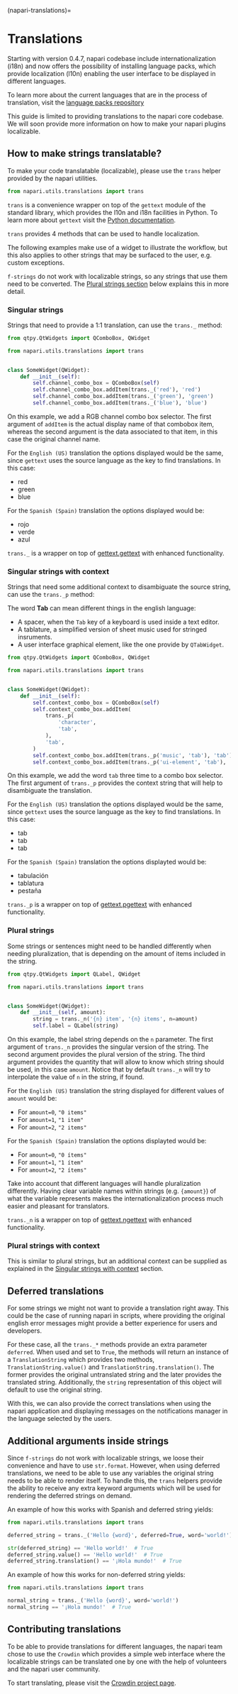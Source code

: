 (napari-translations)=

# Translations

Starting with version 0.4.7, napari codebase include internationalization
(i18n) and now offers the possibility of installing language packs, which
provide localization (l10n) enabling the user interface to be displayed in
different languages.

To learn more about the current languages that are in the process of
translation, visit the [language packs repository](https://github.com/napari/napari-language-packs)

This guide is limited to providing translations to the napari core codebase.
We will soon provide more information on how to make your napari plugins
localizable.

## How to make strings translatable?

To make your code translatable (localizable), please use the `trans` helper
provided by the napari utilities.

```python
from napari.utils.translations import trans
```

`trans` is a convenience wrapper on top of the `gettext` module of the
standard library, which provides the l10n and i18n facilities in Python. To
learn more about `gettext` visit the [Python documentation](https://docs.python.org/3/library/gettext.html).

`trans` provides 4 methods that can be used to handle localization.

The following examples make use of a widget to illustrate the workflow, but
this also applies to other strings that may be surfaced to the user, e.g.
custom exceptions.

`f-strings` do not work with localizable strings, so any strings that use them
need to be converted. The [Plural strings section](#plural-strings)
below explains this in more detail.

### Singular strings

Strings that need to provide a 1:1 translation, can use the `trans._` method:

```python
from qtpy.QtWidgets import QComboBox, QWidget

from napari.utils.translations import trans


class SomeWidget(QWidget):
    def __init__(self):
        self.channel_combo_box = QComboBox(self)
        self.channel_combo_box.addItem(trans._('red'), 'red')
        self.channel_combo_box.addItem(trans._('green'), 'green')
        self.channel_combo_box.addItem(trans._('blue'), 'blue')
```

On this example, we add a RGB channel combo box selector. The first argument of
`addItem` is the actual display name of that combobox item, whereas the second
argument is the data associated to that item, in this case the original channel
name.

For the `English (US)` translation the options displayed would be the same,
since `gettext` uses the source language as the key to find translations.
In this case:

- red
- green
- blue

For the `Spanish (Spain)` translation the options displayed would be:

- rojo
- verde
- azul

`trans._` is a wrapper on top of [gettext.gettext](https://docs.python.org/3/library/gettext.html#gettext.gettext) with enhanced functionality.

### Singular strings with context

Strings that need some additional context to disambiguate the source string,
can use the `trans._p` method:

The word **Tab** can mean different things in the english language:

- A spacer, when the `Tab` key of a keyboard is used inside a text editor.
- A tablature, a simplified version of sheet music used for stringed
  insruments.
- A user interface graphical element, like the one provide by `QTabWidget`.

```python
from qtpy.QtWidgets import QComboBox, QWidget

from napari.utils.translations import trans


class SomeWidget(QWidget):
    def __init__(self):
        self.context_combo_box = QComboBox(self)
        self.context_combo_box.addItem(
            trans._p(
                'character',
                'tab',
            ),
            'tab',
        )
        self.context_combo_box.addItem(trans._p('music', 'tab'), 'tab')
        self.context_combo_box.addItem(trans._p('ui-element', 'tab'), 'tab')
```

On this example, we add the word `tab` three time to a combo box selector.
The first argument of `trans._p` provides the context string that will help
to disambiguate the translation.

For the `English (US)` translation the options displayed would be the same,
since `gettext` uses the source language as the key to find translations. In
this case:

- tab
- tab
- tab

For the `Spanish (Spain)` translation the options displayted would be:

- tabulación
- tablatura
- pestaña

`trans._p` is a wrapper on top of [gettext.pgettext](https://docs.python.org/3/library/gettext.html#gettext.pgettext) with enhanced functionality.

### Plural strings

Some strings or sentences might need to be handled differently when needing
pluralization, that is depending on the amount of items included in the
string.

```python
from qtpy.QtWidgets import QLabel, QWidget

from napari.utils.translations import trans


class SomeWidget(QWidget):
    def __init__(self, amount):
        string = trans._n('{n} item', '{n} items', n=amount)
        self.label = QLabel(string)
```

On this example, the label string depends on the `n` parameter. The
first argument of `trans._n` provides the singular version of the string.
The second argument provides the plural version of the string. The third
argument provides the quantity that will allow to know which string should
be used, in this case `amount`. Notice that by default `trans._n` will try to
interpolate the value of `n` in the string, if found.

For the `English (US)` translation the string displayed for different values
of `amount` would be:

- For `amount=0`, `"0 items"`
- For `amount=1`, `"1 item"`
- For `amount=2`, `"2 items"`

For the `Spanish (Spain)` translation the options displayted would be:

- For `amount=0`, `"0 ítems"`
- For `amount=1`, `"1 ítem"`
- For `amount=2`, `"2 ítems"`

Take into account that different languages will handle pluralization
differently. Having clear variable names within strings (e.g. `{amount}`) of
what the variable represents makes the internationalization process much
easier and pleasant for translators.

`trans._n` is a wrapper on top of [gettext.ngettext](https://docs.python.org/3/library/gettext.html#gettext.ngettext) with enhanced functionality.

### Plural strings with context

This is similar to plural strings, but an additional context can be supplied
as explained in the [Singular strings with context](#singular-strings-with-context) section.

## Deferred translations

For some strings we might not want to provide a translation right away. This
could be the case of running napari in scripts, where providing the original
english error messages might provide a better experience for users and
developers.

For these case, all the `trans._*` methods provide an extra parameter
`deferred`. When used and set to `True`, the methods will return an instance
of a `TranslationString` which provides two methods, `TranslationString.value()`
and `TranslationString.translation()`. The former provides the original
untranslated string and the later provides the translated string.
Additionally, the `string` representation of this object will default to use
the original string.

With this, we can also provide the correct translations when using the napari
application and displaying messages on the notifications manager in the
language selected by the users.

## Additional arguments inside strings

Since `f-strings` do not work with localizable strings, we loose their
convenience and have to use `str.format`. However, when using deferred
translations, we need to be able to use any variables the original string
needs to be able to render itself. To handle this, the `trans` helpers
provide the ability to receive any extra keyword arguments which will be
used for rendering the deferred strings on demand.

An example of how this works with Spanish and deferred string yields:

```python
from napari.utils.translations import trans

deferred_string = trans._('Hello {word}', deferred=True, word='world!')

str(deferred_string) == 'Hello world!'  # True
deferred_string.value() == 'Hello world!'  # True
deferred_string.translation() == '¡Hola mundo!'  # True
```

An example of how this works for non-deferred string yields:

```python
from napari.utils.translations import trans

normal_string = trans._('Hello {word}', word='world!')
normal_string == '¡Hola mundo!'  # True
```

## Contributing translations

To be able to provide translations for different languages, the napari team
chose to use the `Crowdin` which provides a simple web interface where the
localizable strings can be translated one by one with the help of volunteers
and the napari user community.

To start translating, please visit the [Crowdin project page](https://crowdin.com/project/napari).
